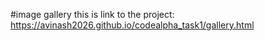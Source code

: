 #image gallery
this is link to the project: https://avinash2026.github.io/codealpha_task1/gallery.html

